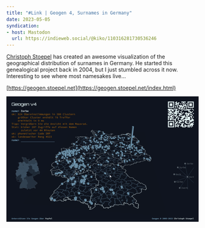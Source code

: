 ```yaml
---
title: "#Link | Geogen 4, Surnames in Germany"
date: 2023-05-05
syndication: 
- host: Mastodon
  url: https://indieweb.social/@kiko/110316281730536246
---
```


[Christoph Stoepel](https://christoph.stoepel.net/) has created an awesome visualization of the geographical distribution of surnames in Germany. He started this genealogical project back in 2004, but I just stumbled across it now. Interesting to see where most namesakes live...

[https://geogen.stoepel.net](https://geogen.stoepel.net/index.html)

![05-05-geogen](images/05-05-geogen.png)
